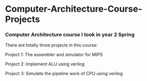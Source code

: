 # Computer-Architecture-Course-Projects
### Computer Architecture course I took in year 2 Spring
There are totally three projects in this course:  

Project 1: The assembler and simulator for MIPS  

Project 2: Implement ALU using verilog  

Project 3: Simulate the pipeline work of CPU using verilog
